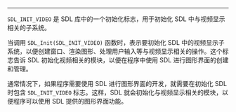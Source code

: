 
---
`SDL_INIT_VIDEO` 是 SDL 库中的一个初始化标志，用于初始化 SDL 中与视频显示相关的子系统。

当调用 `SDL_Init(SDL_INIT_VIDEO)` 函数时，表示要初始化 SDL 中的视频显示子系统，以便创建窗口、渲染图形、处理用户输入等与视频显示相关的操作。这个标志告诉 SDL 初始化视频相关的模块，以便在程序中使用 SDL 进行图形界面的创建和管理。

通常情况下，如果程序需要使用 SDL 进行图形界面的开发，就需要在初始化 SDL 时包含 `SDL_INIT_VIDEO` 标志。这样，SDL 就会初始化与视频显示相关的模块，以便程序可以使用 SDL 提供的图形界面功能。